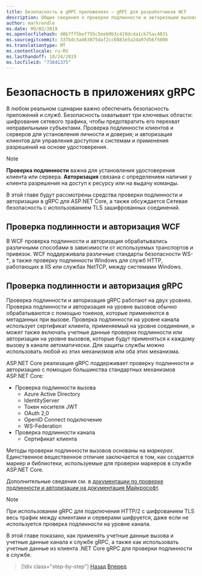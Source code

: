 ```yaml
---
title: Безопасность в gRPC приложениях — gRPC для разработчиков WCF
description: Общие сведения о проверке подлинности и авторизации вызовов в gRPC.
author: markrendle
ms.date: 09/02/2019
ms.openlocfilehash: d0b7ff5bef755c5eeb9b3c419dcda1cb75ac4031
ms.sourcegitcommit: 337bdc5a463875daf2cc6883e5a2da97d56f5000
ms.translationtype: MT
ms.contentlocale: ru-RU
ms.lasthandoff: 10/24/2019
ms.locfileid: "73841375"
---
```

# <a name="security-in-grpc-applications"></a>Безопасность в приложениях gRPC

В любом реальном сценарии важно обеспечить безопасность приложений и служб. Безопасность охватывает три ключевых области: шифрование сетевого трафика, чтобы предотвратить его перехват неправильными субъектами. Проверка подлинности клиентов и серверов для установления личности и доверия; и авторизация клиентов для управления доступом к системам и применения разрешений на основе удостоверения.

> [!NOTE]
> **Проверка подлинности** важна для установления удостоверения клиента или сервера. **Авторизация** связана с определением наличия у клиента разрешения на доступ к ресурсу или на выдачу команды.

В этой главе будут рассмотрены средства проверки подлинности и авторизации в gRPC для ASP.NET Core, а также обсуждается Сетевая безопасность с использованием TLS зашифрованных соединений.

## <a name="wcf-authentication-and-authorization"></a>Проверка подлинности и авторизация WCF

В WCF проверка подлинности и авторизация обрабатывались различными способами в зависимости от используемых транспортов и привязок. WCF поддерживала различные стандарты безопасности WS-\*, а также проверку подлинности Windows для служб HTTP, работающих в IIS или службах NetTCP, между системами Windows.

## <a name="grpc-authentication-and-authorization"></a>Проверка подлинности и авторизация gRPC

Проверка подлинности и авторизация gRPC работают на двух уровнях. Проверка подлинности и авторизация на уровне вызовов обычно обрабатываются с помощью токенов, которые применяются в метаданных при вызове. Проверка подлинности на уровне канала использует сертификат клиента, применяемый на уровне соединения, и может также включать учетные данные проверки подлинности или авторизации на уровне вызовов, которые будут применяться к каждому вызову в канале автоматически. Для защиты службы можно использовать любой из этих механизмов или оба этих механизма.

ASP.NET Core реализация gRPC поддерживает проверку подлинности и авторизацию с помощью большинства стандартных механизмов ASP.NET Core:

- Проверка подлинности вызова
  - Azure Active Directory
  - IdentityServer
  - Токен носителя JWT
  - OAuth 2,0
  - OpenID Connect подключение
  - WS-Federation
- Проверка подлинности канала
  - Сертификат клиента

Методы проверки подлинности вызовов основаны на *маркерах*. Единственное вещественное отличие заключается в том, как создается маркер и библиотеки, используемые для проверки маркеров в службе ASP.NET Core.

Дополнительные сведения см. в [документации по проверке подлинности и авторизации на документация Майкрософт](https://docs.microsoft.com/aspnet/core/grpc/authn-and-authz?view=aspnetcore-3.0).

> [!NOTE]
> При использовании gRPC для подключения HTTP/2 с шифрованием TLS весь трафик между клиентами и серверами шифруется, даже если не используется проверка подлинности на уровне канала.

В этой главе показано, как применять учетные данные вызова и учетные данные канала к службе gRPC, а также как использовать учетные данные из клиента .NET Core gRPC для проверки подлинности в службе.

>[!div class="step-by-step"]
>[Назад](client-libraries.md)
>[Вперед](call-credentials.md)
